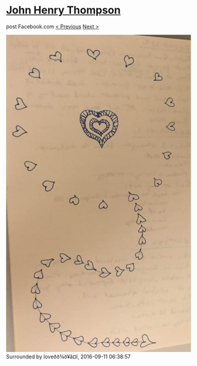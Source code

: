 # [John Henry Thompson](../README.md)
post Facebook.com
[< Previous](2016-09-11-4.md) [Next >](2016-09-03-1.md)

[![](../media/2016-09-11/Timeline-Photos-Surrounded-by-love.jpg)](../README.md)
Surrounded by loveðð¾ð¥â¤ï¸
2016-09-11 06:38:57